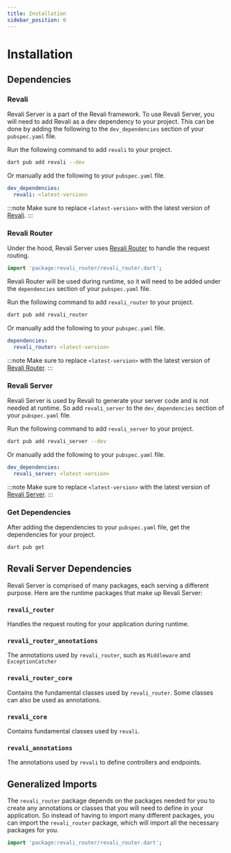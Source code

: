 ```yaml
---
title: Installation
sidebar_position: 0
---
```


# Installation

## Dependencies

### Revali

Revali Server is a part of the Revali framework. To use Revali Server, you will need to add Revali as a dev dependency to your project. This can be done by adding the following to the `dev_dependencies` section of your `pubspec.yaml` file.

Run the following command to add `revali` to your project.

```bash
dart pub add revali --dev
```

Or manually add the following to your `pubspec.yaml` file.

```yaml title="pubspec.yaml"
dev_dependencies:
  revali: <latest-version>
```

:::note
Make sure to replace `<latest-version>` with the latest version of [Revali][revali-pub].
:::

### Revali Router

Under the hood, Revali Server uses [Revali Router][revali-router-pub] to handle the request routing.

```dart
import 'package:revali_router/revali_router.dart';
```

Revali Router will be used during runtime, so it will need to be added under the `dependencies` section of your `pubspec.yaml` file.

Run the following command to add `revali_router` to your project.

```bash
dart pub add revali_router
```

Or manually add the following to your `pubspec.yaml` file.

```yaml title="pubspec.yaml"
dependencies:
  revali_router: <latest-version>
```

:::note
Make sure to replace `<latest-version>` with the latest version of [Revali Router][revali-router-pub].
:::

### Revali Server

Revali Server is used by Revali to generate your server code and is not needed at runtime. So add `revali_server` to the `dev_dependencies` section of your `pubspec.yaml` file.

Run the following command to add `revali_server` to your project.

```bash
dart pub add revali_server --dev
```

Or manually add the following to your `pubspec.yaml` file.

```yaml title="pubspec.yaml"
dev_dependencies:
  revali_server: <latest-version>
```

:::note
Make sure to replace `<latest-version>` with the latest version of [Revali Server][revali-server-pub].
:::

### Get Dependencies

After adding the dependencies to your `pubspec.yaml` file, get the dependencies for your project.

```bash
dart pub get
```

## Revali Server Dependencies

Revali Server is comprised of many packages, each serving a different purpose. Here are the runtime packages that make up Revali Server:

### `revali_router`

Handles the request routing for your application during runtime.

### `revali_router_annotations`

The annotations used by `revali_router`, such as `Middleware` and `ExceptionCatcher`

### `revali_router_core`

Contains the fundamental classes used by `revali_router`. Some classes can also be used as annotations.

### `revali_core`

Contains fundamental classes used by `revali`.

### `revali_annotations`

The annotations used by `revali` to define controllers and endpoints.

## Generalized Imports

The `revali_router` package depends on the packages needed for you to create any annotations or classes that you will need to define in your application. So instead of having to import many different packages, you can import the `revali_router` package, which will import all the necessary packages for you.

```dart
import 'package:revali_router/revali_router.dart';
```

[revali-pub]: https://pub.dev/packages/revali
[revali-server-pub]: https://pub.dev/packages/revali_server
[revali-router-pub]: https://pub.dev/packages/revali_router
